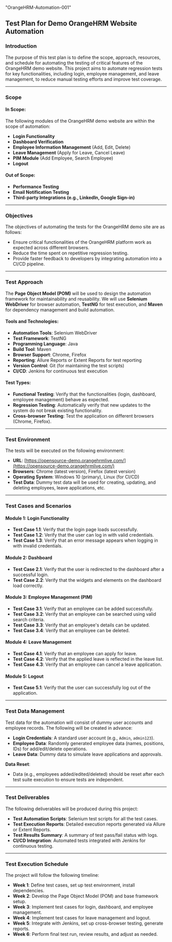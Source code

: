 "OrangeHRM-Automation-001" 
## **Test Plan for Demo OrangeHRM Website Automation**

###  **Introduction**
The purpose of this test plan is to define the scope, approach, resources, and schedule for automating the testing of critical features of the OrangeHRM demo website. This project aims to automate regression tests for key functionalities, including login, employee management, and leave management, to reduce manual testing efforts and improve test coverage.

---

###  **Scope**
#### **In Scope**:
The following modules of the OrangeHRM demo website are within the scope of automation:
   - **Login Functionality**
   - **Dashboard Verification**
   - **Employee Information Management** (Add, Edit, Delete)
   - **Leave Management** (Apply for Leave, Cancel Leave)
   - **PIM Module** (Add Employee, Search Employee)
   - **Logout**

#### **Out of Scope**:
   - **Performance Testing**
   - **Email Notification Testing**
   - **Third-party Integrations (e.g., LinkedIn, Google Sign-in)**

---

###  **Objectives**
The objectives of automating the tests for the OrangeHRM demo site are as follows:
   - Ensure critical functionalities of the OrangeHRM platform work as expected across different browsers.
   - Reduce the time spent on repetitive regression testing.
   - Provide faster feedback to developers by integrating automation into a CI/CD pipeline.

---

### **Test Approach**
The **Page Object Model (POM)** will be used to design the automation framework for maintainability and reusability. We will use **Selenium WebDriver** for browser automation, **TestNG** for test execution, and **Maven** for dependency management and build automation.

#### **Tools and Technologies**:
   - **Automation Tools**: Selenium WebDriver
   - **Test Framework**: TestNG
   - **Programming Language**: Java
   - **Build Tool**: Maven
   - **Browser Support**: Chrome, Firefox
   - **Reporting**: Allure Reports or Extent Reports for test reporting
   - **Version Control**: Git (for maintaining the test scripts)
   - **CI/CD**: Jenkins for continuous test execution

#### **Test Types**:
   - **Functional Testing**: Verify that the functionalities (login, dashboard, employee management) behave as expected.
   - **Regression Testing**: Automatically verify that new updates to the system do not break existing functionality.
   - **Cross-browser Testing**: Test the application on different browsers (Chrome, Firefox).

---

###  **Test Environment**
The tests will be executed on the following environment:
   - **URL**: [https://opensource-demo.orangehrmlive.com/](https://opensource-demo.orangehrmlive.com/)
   - **Browsers**: Chrome (latest version), Firefox (latest version)
   - **Operating System**: Windows 10 (primary), Linux (for CI/CD)
   - **Test Data**: Dummy test data will be used for creating, updating, and deleting employees, leave applications, etc.

---

###  **Test Cases and Scenarios**
#### **Module 1: Login Functionality**
   - **Test Case 1.1**: Verify that the login page loads successfully.
   - **Test Case 1.2**: Verify that the user can log in with valid credentials.
   - **Test Case 1.3**: Verify that an error message appears when logging in with invalid credentials.
   
#### **Module 2: Dashboard**
   - **Test Case 2.1**: Verify that the user is redirected to the dashboard after a successful login.
   - **Test Case 2.2**: Verify that the widgets and elements on the dashboard load correctly.
   
#### **Module 3: Employee Management (PIM)**
   - **Test Case 3.1**: Verify that an employee can be added successfully.
   - **Test Case 3.2**: Verify that an employee can be searched using valid search criteria.
   - **Test Case 3.3**: Verify that an employee's details can be updated.
   - **Test Case 3.4**: Verify that an employee can be deleted.
   
#### **Module 4: Leave Management**
   - **Test Case 4.1**: Verify that an employee can apply for leave.
   - **Test Case 4.2**: Verify that the applied leave is reflected in the leave list.
   - **Test Case 4.3**: Verify that an employee can cancel a leave application.

#### **Module 5: Logout**
   - **Test Case 5.1**: Verify that the user can successfully log out of the application.

---

###  **Test Data Management**
Test data for the automation will consist of dummy user accounts and employee records. The following will be created in advance:
   - **Login Credentials**: A standard user account (e.g., `Admin`, `admin123`).
   - **Employee Data**: Randomly generated employee data (names, positions, IDs) for add/edit/delete operations.
   - **Leave Data**: Dummy data to simulate leave applications and approvals.

**Data Reset**:
- Data (e.g., employees added/edited/deleted) should be reset after each test suite execution to ensure tests are independent.

---

###  **Test Deliverables**
The following deliverables will be produced during this project:
   - **Test Automation Scripts**: Selenium test scripts for all the test cases.
   - **Test Execution Reports**: Detailed execution reports generated via Allure or Extent Reports.
   - **Test Results Summary**: A summary of test pass/fail status with logs.
   - **CI/CD Integration**: Automated tests integrated with Jenkins for continuous testing.

---

###  **Test Execution Schedule**
The project will follow the following timeline:
   - **Week 1**: Define test cases, set up test environment, install dependencies.
   - **Week 2**: Develop the Page Object Model (POM) and base framework setup.
   - **Week 3**: Implement test cases for login, dashboard, and employee management.
   - **Week 4**: Implement test cases for leave management and logout.
   - **Week 5**: Integrate with Jenkins, set up cross-browser testing, generate reports.
   - **Week 6**: Perform final test run, review results, and adjust as needed.


